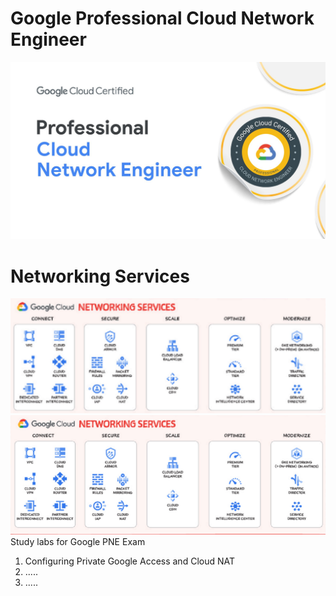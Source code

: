 # Google Professional Cloud Network Engineer


![img](pne.png)


# Networking Services

![img](networking.png)
![img](netw_ser.png)
Study labs for Google PNE Exam
1. Configuring Private Google Access and Cloud NAT
2. .....
3. .....